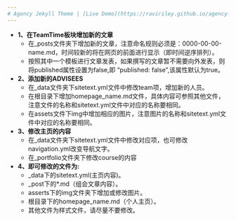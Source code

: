 ```yaml
---
# Agency Jekyll Theme | [Live Demo](https://raviriley.github.io/agency-jekyll-theme-starter/)
---
```

- **1、在TeamTime板块增加新的文章**
    *  在_posts文件夹下增加新的文章，注意命名规则必须是：0000-00-00-name.md，时间较新的将在网页的前面进行显示（即时间逆序排列）。
    *  按照其中一个模板进行文章发表，如果撰写的文章暂不需要向外发表，则将published属性设置为false,即 “published: false”,该属性默认为true。
- **2、添加新的ADVISEES**
    *  在_data文件夹下sitetext.yml文件中修改team项，增加新的人员。
    *  在根目录下增加homepage_name.md文件，具体内容可参照其他文件，注意文件的名称和sitetext.yml文件中对应的名称要相同。
    *  在assets文件下img中增加相应的图片，注意图片的名称和sitetext.yml文件中对应的名称要相同。
- **3、修改主页的内容**
    *  在_data文件夹下sitetext.yml文件中修改对应项，也可修改navigation.yml改变导航文字。
    *  在_portfolio文件夹下修改course的内容
- **4、即可修改的文件为:**
    * _data下的sitetext.yml(主页内容)。
    * _post下的*.md（组会文章内容）。
    * asserts下的img文件夹下增加或修改图片。
    * 根目录下的homepage_name.md（个人主页）。
    * 其他文件为样式文件，请尽量不要修改。